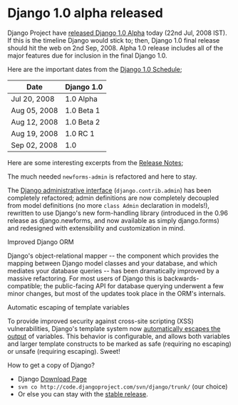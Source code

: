 # Django 1.0 alpha released

Django Project have <a href="http://www.djangoproject.com/weblog/2008/jul/21/10-alpha/">released Django 1.0 Alpha</a> today (22nd Jul, 2008 IST). If this is the timeline Django would stick to; then, Django 1.0 final release should hit the web on 2nd Sep, 2008. Alpha 1.0 release includes all of the major features due for inclusion in the final Django 1.0.

Here are the important dates from the <a href="http://code.djangoproject.com/wiki/VersionOneRoadmap#schedule">Django 1.0 Schedule</a>;

|Date |Django 1.0 |
| -- | -- |
| Jul 20, 2008 | 1.0 Alpha |
| Aug 05, 2008 | 1.0 Beta 1 |
| Aug 12, 2008 | 1.0 Beta 2 |
| Aug 19, 2008 | 1.0 RC 1 |
| Sep 02, 2008 | 1.0 |

Here are some interesting excerpts from the <a href="http://www.djangoproject.com/documentation/release_notes_1.0_alpha/">Release Notes</a>;

The much needed `newforms-admin` is refactored and here to stay.

The <a href="http://www.djangoproject.com/documentation/admin/">Django administrative interface</a> (`django.contrib.admin`) has been completely refactored; admin definitions are now completely decoupled from model definitions (no more `class Admin` declaration in models!), rewritten to use Django's new form-handling library (introduced in the 0.96 release as django.newforms, and now available as simply django.forms) and redesigned with extensibility and customization in mind.

Improved Django ORM

Django's object-relational mapper -- the component which provides the mapping between Django model classes and your database, and which mediates your database queries -- has been dramatically improved by a massive refactoring. For most users of Django this is backwards-compatible; the public-facing API for database querying underwent a few minor changes, but most of the updates took place in the ORM's internals.

Automatic escaping of template variables

To provide improved security against cross-site scripting (XSS) vulnerabilities, Django's template system now <a href="http://www.djangoproject.com/documentation/templates/#automatic-html-escaping">automatically escapes the output</a> of variables. This behavior is configurable, and allows both variables and larger template constructs to be marked as safe (requiring no escaping) or unsafe (requiring escaping). Sweet!

How to get a copy of Django?

* Django <a href="http://www.djangoproject.com/download/">Download Page</a>
* `svn co http://code.djangoproject.com/svn/django/trunk/` (our choice)
* Or else you can stay with the <a href="http://www.djangoproject.com/download/">stable release</a>.
